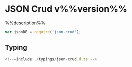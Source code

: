 JSON Crud v%%version%%
=========================
%%description%%

```javascript
var jsonDB = require('json-crud');
```

<!--=include ../build/json-crud.js.md -->

## Typing

```typescript
<!--=include ./typings/json-crud.d.ts -->
```
